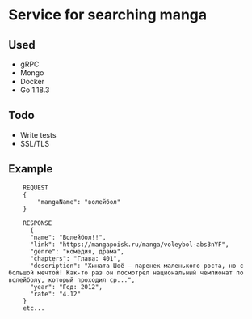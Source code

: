 # Service for searching manga 

## Used
- gRPC
- Mongo
- Docker
- Go 1.18.3

## Todo
- Write tests
- SSL/TLS

## Example 
``` 
    REQUEST 
    {
        "mangaName": "волейбол"
    }

    RESPONSE 
      {
      "name": "Волейбол!!",
      "link": "https://mangapoisk.ru/manga/voleybol-abs3nYF",
      "genre": "комедия, драма",
      "chapters": "Глава: 401",
      "description": "Хината Шоё – паренек маленького роста, но с большой мечтой! Как-то раз он посмотрел национальный чемпионат по волейболу, который проходил ср...",
      "year": "Год: 2012",
      "rate": "4.12"
    }
    etc...
```

